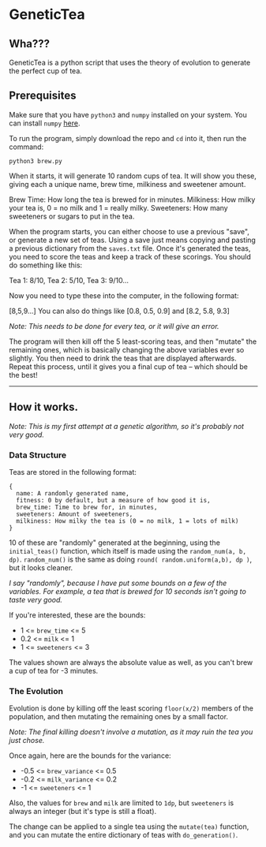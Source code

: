 # GeneticTea

## Wha???

GeneticTea is a python script that uses the theory of evolution to generate the perfect cup of tea.

## Prerequisites

Make sure that you have `python3` and `numpy` installed on your system. You can install `numpy` [here](http://www.numpy.org/).

To run the program, simply download the repo and `cd` into it, then run the command:

    python3 brew.py

When it starts, it will generate 10 random cups of tea. It will show you these, giving each a unique
name, brew time, milkiness and sweetener amount.

Brew Time: How long the tea is brewed for in minutes.
Milkiness: How milky your tea is, 0 = no milk and 1 = really milky.
Sweeteners: How many sweeteners or sugars to put in the tea.

When the program starts, you can either choose to use a previous "save", or generate a new set of
teas. Using a save just means copying and pasting a previous dictionary from the `saves.txt` file.
Once it's generated the teas, you need to score the teas and keep a track of these scorings.
You should do something like this:

Tea 1: 8/10, Tea 2: 5/10, Tea 3: 9/10...

Now you need to type these into the computer, in the following format:

[8,5,9...]
You can also do things like [0.8, 0.5, 0.9] and [8.2, 5.8, 9.3]

*Note: This needs to be done for every tea, or it will give an error.*

The program will then kill off the 5 least-scoring teas, and then "mutate" the remaining ones,
which is basically changing the above variables ever so slightly. You then need to drink the teas that
are displayed afterwards. Repeat this process, until it gives you a final cup of tea – which should be the best!

___

## How it works.

*Note: This is my first attempt at a genetic algorithm, so it's probably not very good.*

### Data Structure

Teas are stored in the following format:

    {
      name: A randomly generated name,
      fitness: 0 by default, but a measure of how good it is,
      brew_time: Time to brew for, in minutes,
      sweeteners: Amount of sweeteners,
      milkiness: How milky the tea is (0 = no milk, 1 = lots of milk)
    }

10 of these are "randomly" generated at the beginning, using the `initial_teas()` function, which itself is made using the `random_num(a, b, dp)`. `random_num()` is the same as doing `round( random.uniform(a,b), dp )`, but it looks cleaner.

*I say "randomly", because I have put some bounds on a few of the variables. For example, a tea that is brewed for 10 seconds isn't going to taste very good.*

If you're interested, these are the bounds:

- 1 <= `brew_time` <= 5
- 0.2 <= `milk` <= 1
- 1 <= `sweeteners` <= 3

The values shown are always the absolute value as well, as you can't brew a cup of tea for -3 minutes.

### The Evolution

Evolution is done by killing off the least scoring `floor(x/2)` members of the population, and then mutating the remaining ones by a small factor.

*Note: The final killing doesn't involve a mutation, as it may ruin the tea you just chose.*

Once again, here are the bounds for the variance:

- -0.5 <= `brew_variance` <= 0.5
- -0.2 <= `milk_variance` <= 0.2
- -1 <= `sweeteners` <= 1

Also, the values for `brew` and `milk` are limited to `1dp`, but `sweeteners` is always an integer (but it's type is still a float).

The change can be applied to a single tea using the `mutate(tea)` function, and you can mutate the entire dictionary of teas with `do_generation()`.
